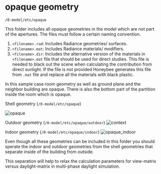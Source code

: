 # opaque geometry

`/0-model/etc/opaque`

This folder includes all opaque geometries in the model which are not part of the
apertures. The files must follow a certain naming convention.

1. `<filename>.rad`: Includes Radiance geometries/ surfaces.
2. `<filename>.mat`: Includes Radiance materials/ modifiers.
3. `<filename>.dir`: Includes the alternative version of the materials in `<filename>.mat` file that should be used for direct studies. This file is needed to black out the scene when calculating the contribution from direct sunlight. If the file is not provided Honeybee generates this file from `.mat` file and replace all the materials with black plastic.

In this sample case room geometry as well as ground plane and the neighbor building are
opaque. There is also the bottom part of the partition inside the room which is opaque.

Shell geometry (`/0-model/etc/opaque`)

![opaque](https://user-images.githubusercontent.com/38131342/53503554-489c3d80-3a7e-11e9-82c5-0d815a2fda14.jpg)

Outdoor geometry (`/0-model/etc/opaque/outdoor`)
![context](https://user-images.githubusercontent.com/38131342/53503552-4803a700-3a7e-11e9-9083-29614294fa38.jpg)

Indoor geometry (`/0-model/etc/opaque/indoor`)
![opaque_indoor](https://user-images.githubusercontent.com/38131342/53503555-489c3d80-3a7e-11e9-9679-1b0284243be8.jpg)

Even though all these geometries can be included in this folder you should sperate the
indoor and outdoor geometries from the shell geometries that separate inside of the
building from outside.

This separation will help to relax the calculation parameters for view-matrix versus
daylight-matrix in multi-phase daylight simulation.
